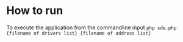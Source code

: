 # How to run

To execute the application from the commandline input 
```php sde.php {filename of drivers list} {filename of address list}```